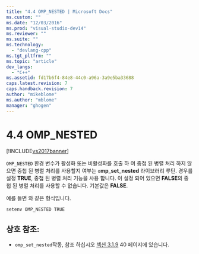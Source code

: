 ```yaml
---
title: "4.4 OMP_NESTED | Microsoft Docs"
ms.custom: ""
ms.date: "12/03/2016"
ms.prod: "visual-studio-dev14"
ms.reviewer: ""
ms.suite: ""
ms.technology: 
  - "devlang-cpp"
ms.tgt_pltfrm: ""
ms.topic: "article"
dev_langs: 
  - "C++"
ms.assetid: fd17b6f4-84e8-44c0-a96a-3a9e5ba33688
caps.latest.revision: 7
caps.handback.revision: 7
author: "mikeblome"
ms.author: "mblome"
manager: "ghogen"
---
```

# 4.4 OMP_NESTED
[!INCLUDE[vs2017banner](../../assembler/inline/includes/vs2017banner.md)]

`OMP_NESTED` 환경 변수가 활성화 또는 비활성화를 호출 하 여 중첩 된 병렬 처리 하지 않으면 중첩 된 병렬 처리를 사용할지 여부는 `o`**mp\_set\_nested** 라이브러리 루틴.  경우를 설정  **TRUE**, 중첩 된 병렬 처리 기능을 사용 합니다. 이 설정 되어 있으면  **FALSE**의 중첩 된 병렬 처리를 사용할 수 없습니다.  기본값은  **FALSE**.  
  
 예를 들면 와 같은 형식입니다.  
  
```  
setenv OMP_NESTED TRUE  
```  
  
## 상호 참조:  
  
-   `omp_set_nested`작동, 참조 하십시오  [섹션 3.1.9](../../parallel/openmp/3-1-9-omp-set-nested-function.md) 40 페이지에 있습니다.